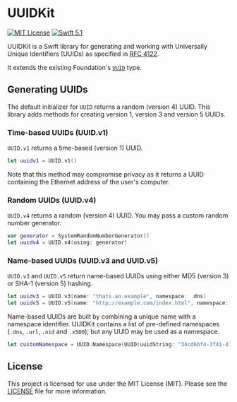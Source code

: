 # UUIDKit

[![MIT License](https://img.shields.io/badge/license-MIT-brightgreen.svg)](LICENSE)
[![Swift 5.1](https://img.shields.io/badge/swift-5.1-brightgreen.svg)](https://swift.org)

UUIDKit is a Swift library for generating and working with Universally Unique Identifiers (UUIDs) as specified in [RFC 4122](https://tools.ietf.org/html/rfc4122.html).

It extends the existing Foundation's [`UUID`](https://developer.apple.com/documentation/foundation/uuid) type.

## Generating UUIDs

The default initializer for `UUID` returns a random (version 4) UUID. This library adds methods for creating version 1, version 3 and version 5 UUIDs.

### Time-based UUIDs (UUID.v1)

`UUID.v1` returns a time-based (version 1) UUID.

```swift
let uuidv1 = UUID.v1()
```

Note that this method may compromise privacy as it returns a UUID containing the Ethernet address of the user's computer.

### Random UUIDs (UUID.v4)

`UUID.v4` returns a random (version 4) UUID. You may pass a custom random number generator.

```swift
var generator = SystemRandomNumberGenerator()
let uuidv4 = UUID.v4(using: generator)
```

### Name-based UUIDs (UUID.v3 and UUID.v5)

`UUID.v3` and `UUID.v5` return name-based UUIDs using either MD5 (version 3) or SHA-1 (version 5) hashing.

```swift
let uuidv3 = UUID.v3(name: "thats.an.example", namespace: .dns)
let uuidv5 = UUID.v5(name: "http://example.com/index.html", namespace: .url)
```

Name-based UUIDs are built by combining a unique name with a namespace identifier. UUIDKit contains a list of pre-defined namespaces (`.dns`, `.url`, `.oid` and `.x500`); but any UUID may be used as a namespace.

```swift
let customNamespace = UUID.Namespace(UUID(uuidString: "34cd6bf4-3f41-4717-95ea-131762f60af8")!)
```

## License

This project is licensed for use under the MIT License (MIT). Please see the [LICENSE](LICENSE) file for more information.
